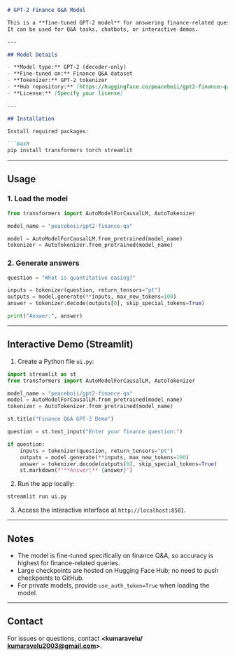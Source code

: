 



````markdown
# GPT-2 Finance Q&A Model

This is a **fine-tuned GPT-2 model** for answering finance-related questions.  
It can be used for Q&A tasks, chatbots, or interactive demos.

---

## Model Details

- **Model type:** GPT-2 (decoder-only)
- **Fine-tuned on:** Finance Q&A dataset
- **Tokenizer:** GPT-2 tokenizer
- **Hub repository:** [https://huggingface.co/peaceboii/gpt2-finance-qa](https://huggingface.co/peaceboii/gpt2-finance-qa)
- **License:** [Specify your license]

---

## Installation

Install required packages:

```bash
pip install transformers torch streamlit
````

---

## Usage

### 1. Load the model

```python
from transformers import AutoModelForCausalLM, AutoTokenizer

model_name = "peaceboii/gpt2-finance-qa"

model = AutoModelForCausalLM.from_pretrained(model_name)
tokenizer = AutoTokenizer.from_pretrained(model_name)
```

### 2. Generate answers

```python
question = "What is quantitative easing?"

inputs = tokenizer(question, return_tensors="pt")
outputs = model.generate(**inputs, max_new_tokens=100)
answer = tokenizer.decode(outputs[0], skip_special_tokens=True)

print("Answer:", answer)
```

---

## Interactive Demo (Streamlit)

1. Create a Python file `ui.py`:

```python
import streamlit as st
from transformers import AutoModelForCausalLM, AutoTokenizer

model_name = "peaceboii/gpt2-finance-qa"
model = AutoModelForCausalLM.from_pretrained(model_name)
tokenizer = AutoTokenizer.from_pretrained(model_name)

st.title("Finance Q&A GPT-2 Demo")

question = st.text_input("Enter your finance question:")

if question:
    inputs = tokenizer(question, return_tensors="pt")
    outputs = model.generate(**inputs, max_new_tokens=100)
    answer = tokenizer.decode(outputs[0], skip_special_tokens=True)
    st.markdown(f"**Answer:** {answer}")
```

2. Run the app locally:

```bash
streamlit run ui.py
```

3. Access the interactive interface at `http://localhost:8501`.

---

## Notes

* The model is fine-tuned specifically on finance Q\&A, so accuracy is highest for finance-related queries.
* Large checkpoints are hosted on Hugging Face Hub; no need to push checkpoints to GitHub.
* For private models, provide `use_auth_token=True` when loading the model.

---

## Contact

For issues or questions, contact **\<kumaravelu/ kumaravelu2003@gmail.com>**.

```


